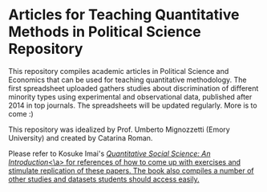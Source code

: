 # Articles for Teaching Quantitative Methods in Political Science Repository
This repository compiles academic articles in Political Science and Economics that can be used for teaching quantitative methodology. The first spreadsheet uploaded gathers studies about discrimination of different minority types using experimental and observational data, published after 2014 in top journals. The spreadsheets will be updated regularly. More is to come :)

This repository was idealized by Prof. Umberto Mignozzetti (Emory University) and created by Catarina Roman.

Please refer to Kosuke Imai's <a href="http://qss.princeton.press/">_Quantitative Social Science: An Introduction_<\a> for references of how to come up with exercises and stimulate replication of these papers. The book also compiles a number of other studies and datasets students should access easily. 
